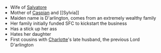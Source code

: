 - Wife of [Salvatore](NPCs/Living/Salvatore.md)
- Mother of [Caspian](NPCs/Living/Caspian.md) and [[Sylvia]]
- Maiden name is D'arlington, comes from an extremely wealthy family
- Her family initially funded SFC to kickstart the business
- Has a stick up her ass
- Hates her daughter
- First cousins with [Charlotte](NPCs/Living/Charlotte.md)'s late husband, the previous Lord D'arlington
